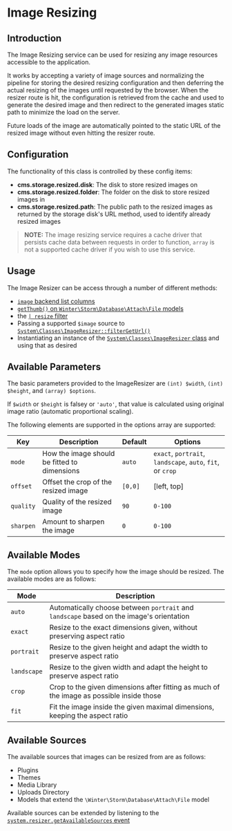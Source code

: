 # Image Resizing

## Introduction

The Image Resizing service can be used for resizing any image resources accessible to the application.

It works by accepting a variety of image sources and normalizing the pipeline for storing the desired resizing configuration and then deferring the actual resizing of the images until requested by the browser. When the resizer route is hit, the configuration is retrieved from the cache and used to generate the desired image and then redirect to the generated images static path to minimize the load on the server.

Future loads of the image are automatically pointed to the static URL of the resized image without even hitting the resizer route.

## Configuration

The functionality of this class is controlled by these config items:

- **cms.storage.resized.disk**: The disk to store resized images on
- **cms.storage.resized.folder**: The folder on the disk to store resized images in
- **cms.storage.resized.path**: The public path to the resized images as returned by the storage disk's URL method, used to identify already resized images

> **NOTE:** The image resizing service requires a cache driver that persists cache data between requests in order to function, `array` is not a supported cache driver if you wish to use this service.

## Usage

The Image Resizer can be access through a number of different methods:

- [`image` backend list columns](../backend/lists#column-image)
- [`getThumb()` on `Winter\Storm\Database\Attach\File` models](../database/attachments#viewing-attachments)
- the [`| resize` filter](/docs/v1.2/markup/filters/resize)
- Passing a supported `$image` source to [`System\Classes\ImageResizer::filterGetUrl()`](/docs/v1.2/api/System/Classes/ImageResizer#method-filtergeturl)
- Instantiating an instance of the [`System\Classes\ImageResizer` class](/docs/v1.2/api/System/Classes/ImageResizer#method-construct) and using that as desired

## Available Parameters

The basic parameters provided to the ImageResizer are `(int) $width`, `(int) $height`, and `(array) $options`.

If `$width` or `$height` is falsey or `'auto'`, that value is calculated using original image ratio (automatic proportional scaling).

The following elements are supported in the options array are supported:

Key | Description | Default | Options
--- | --- | --- | ---
`mode` | How the image should be fitted to dimensions | `auto` | `exact`, `portrait`, `landscape`, `auto`, `fit`, or `crop`
`offset` | Offset the crop of the resized image | `[0,0]` | [left, top]
`quality` | Quality of the resized image | `90` | `0-100`
`sharpen` | Amount to sharpen the image | `0` | `0-100`

## Available Modes

The `mode` option allows you to specify how the image should be resized. The available modes are as follows:

Mode | Description
--- | ---
`auto` | Automatically choose between `portrait` and `landscape` based on the image's orientation
`exact` | Resize to the exact dimensions given, without preserving aspect ratio
`portrait` | Resize to the given height and adapt the width to preserve aspect ratio
`landscape` | Resize to the given width and adapt the height to preserve aspect ratio
`crop` | Crop to the given dimensions after fitting as much of the image as possible inside those
`fit` | Fit the image inside the given maximal dimensions, keeping the aspect ratio

## Available Sources

The available sources that images can be resized from are as follows:

- Plugins
- Themes
- Media Library
- Uploads Directory
- Models that extend the `\Winter\Storm\Database\Attach\File` model

Available sources can be extended by listening to the [`system.resizer.getAvailableSources` event](../events/event/system.resizer.getAvailableSources)
